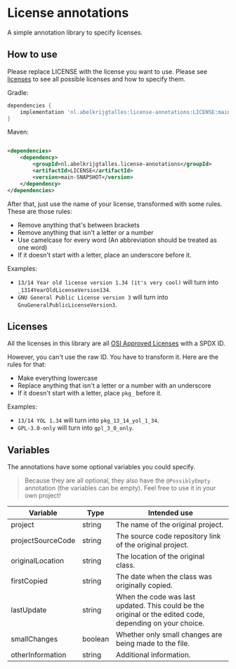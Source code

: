 # License annotations

A simple annotation library to specify licenses.

## How to use

Please replace LICENSE with the license you want to use. Please see [licenses](#licenses) to see all possible licenses
and how to specify them.

Gradle:

```groovy
dependencies {
    implementation 'nl.abelkrijgtalles:license-annotations:LICENSE:main-SNAPSHOT'
}
```

Maven:

```xml

<dependencies>
    <dependency>
        <groupId>nl.abelkrijgtalles.license-annotations</groupId>
        <artifactId>LICENSE</artifactId>
        <version>main-SNAPSHOT</version>
    </dependency>
</dependencies>
```

After that, just use the name of your license, transformed with some rules. These are those rules:

- Remove anything that's between brackets
- Remove anything that isn't a letter or a number
- Use camelcase for every word (An abbreviation should be treated as one word)
- If it doesn't start with a letter, place an underscore before it.

Examples:

- `13/14 Year old license version 1.34 (it's very cool)` will turn into `_1314YearOldLicenseVersion134`.
- `GNU General Public License version 3` will turn into `GnuGeneralPublicLicenseVersion3`.

## Licenses

All the licenses in this library are all [OSI Approved Licenses](https://opensource.org/licenses) with a SPDX ID.

However, you can't use the raw ID. You have to transform it. Here are the rules for that:

- Make everything lowercase
- Replace anything that isn't a letter or a number with an underscore
- If it doesn't start with a letter, place `pkg_` before it.

Examples:

- `13/14 YOL 1.34` will turn into `pkg_13_14_yol_1_34`.
- `GPL-3.0-only` will turn into `gpl_3_0_only`.

## Variables

The annotations have some optional variables you could specify.
> Because they are all optional, they also have the `@PossiblyEmpty` annotation (the variables can be empty). Feel free
> to use it in your own project!

| Variable          | Type    | Intended use                                                                                             |
|-------------------|---------|----------------------------------------------------------------------------------------------------------|
| project           | string  | The name of the original project.                                                                        |
| projectSourceCode | string  | The source code repository link of the original project.                                                 |
| originalLocation  | string  | The location of the original class.                                                                      |
| firstCopied       | string  | The date when the class was originally copied.                                                           |
| lastUpdate        | string  | When the code was last updated. This could be the original or the edited code, depending on your choice. |
| smallChanges      | boolean | Whether only small changes are being made to the file.                                                   |
| otherInformation  | string  | Additional information.                                                                                  |